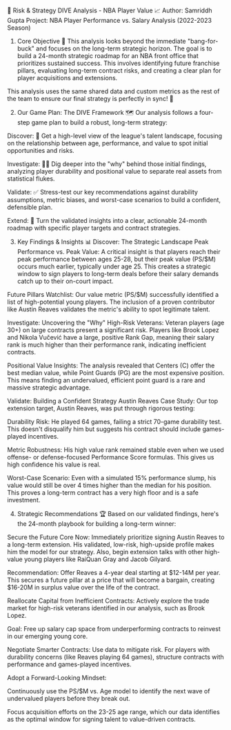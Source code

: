 🧭 Risk & Strategy DIVE Analysis - NBA Player Value 📈
Author: Samriddh Gupta
Project: NBA Player Performance vs. Salary Analysis (2022-2023 Season)

1. Core Objective 🎯
This analysis looks beyond the immediate "bang-for-buck" and focuses on the long-term strategic horizon. The goal is to build a 24-month strategic roadmap for an NBA front office that prioritizes sustained success. This involves identifying future franchise pillars, evaluating long-term contract risks, and creating a clear plan for player acquisitions and extensions.

This analysis uses the same shared data and custom metrics as the rest of the team to ensure our final strategy is perfectly in sync! 🤝

2. Our Game Plan: The DIVE Framework 🗺️
Our analysis follows a four-step game plan to build a robust, long-term strategy:

Discover: 🧐 Get a high-level view of the league's talent landscape, focusing on the relationship between age, performance, and value to spot initial opportunities and risks.

Investigate: 🕵️‍♂️ Dig deeper into the "why" behind those initial findings, analyzing player durability and positional value to separate real assets from statistical flukes.

Validate: ✅ Stress-test our key recommendations against durability assumptions, metric biases, and worst-case scenarios to build a confident, defensible plan.

Extend: 🚀 Turn the validated insights into a clear, actionable 24-month roadmap with specific player targets and contract strategies.

3. Key Findings & Insights 📊
Discover: The Strategic Landscape
Peak Performance vs. Peak Value: A critical insight is that players reach their peak performance between ages 25-28, but their peak value (PS/$M) occurs much earlier, typically under age 25. This creates a strategic window to sign players to long-term deals before their salary demands catch up to their on-court impact.

Future Pillars Watchlist: Our value metric (PS/$M) successfully identified a list of high-potential young players. The inclusion of a proven contributor like Austin Reaves validates the metric's ability to spot legitimate talent.

Investigate: Uncovering the "Why"
High-Risk Veterans: Veteran players (age 30+) on large contracts present a significant risk. Players like Brook Lopez and Nikola Vučević have a large, positive Rank Gap, meaning their salary rank is much higher than their performance rank, indicating inefficient contracts.

Positional Value Insights: The analysis revealed that Centers (C) offer the best median value, while Point Guards (PG) are the most expensive position. This means finding an undervalued, efficient point guard is a rare and massive strategic advantage.

Validate: Building a Confident Strategy
Austin Reaves Case Study: Our top extension target, Austin Reaves, was put through rigorous testing:

Durability Risk: He played 64 games, failing a strict 70-game durability test. This doesn't disqualify him but suggests his contract should include games-played incentives.

Metric Robustness: His high value rank remained stable even when we used offense- or defense-focused Performance Score formulas. This gives us high confidence his value is real.

Worst-Case Scenario: Even with a simulated 15% performance slump, his value would still be over 4 times higher than the median for his position. This proves a long-term contract has a very high floor and is a safe investment.

4. Strategic Recommendations 🏆
Based on our validated findings, here's the 24-month playbook for building a long-term winner:

Secure the Future Core Now: Immediately prioritize signing Austin Reaves to a long-term extension. His validated, low-risk, high-upside profile makes him the model for our strategy. Also, begin extension talks with other high-value young players like RaiQuan Gray and Jacob Gilyard.

Recommendation: Offer Reaves a 4-year deal starting at $12-14M per year. This secures a future pillar at a price that will become a bargain, creating $16-20M in surplus value over the life of the contract.

Reallocate Capital from Inefficient Contracts: Actively explore the trade market for high-risk veterans identified in our analysis, such as Brook Lopez.

Goal: Free up salary cap space from underperforming contracts to reinvest in our emerging young core.

Negotiate Smarter Contracts: Use data to mitigate risk. For players with durability concerns (like Reaves playing 64 games), structure contracts with performance and games-played incentives.

Adopt a Forward-Looking Mindset:

Continuously use the PS/$M vs. Age model to identify the next wave of undervalued players before they break out.

Focus acquisition efforts on the 23-25 age range, which our data identifies as the optimal window for signing talent to value-driven contracts.